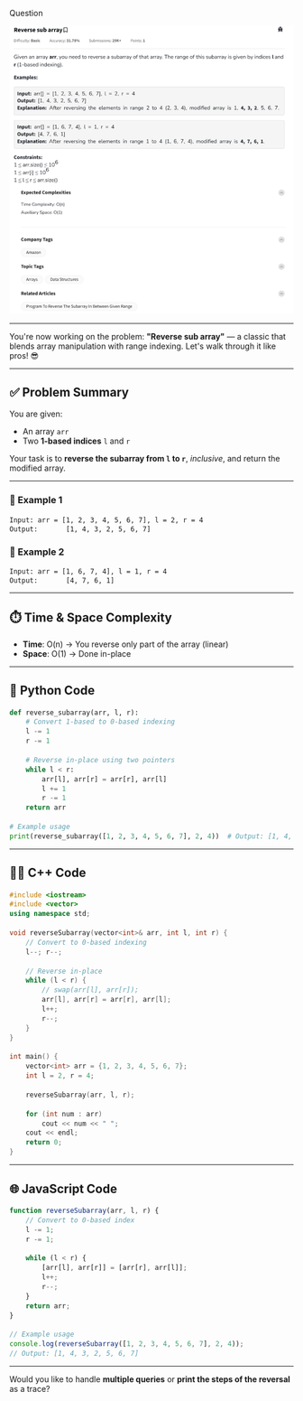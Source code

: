 Question

![Question](Question.png)

---
You're now working on the problem: **"Reverse sub array"** — a classic that blends array manipulation with range indexing. Let's walk through it like pros! 😎

---

## ✅ **Problem Summary**
You are given:
- An array `arr`
- Two **1-based indices** `l` and `r`

Your task is to **reverse the subarray from `l` to `r`**, *inclusive*, and return the modified array.

---

### 🔁 Example 1
```
Input: arr = [1, 2, 3, 4, 5, 6, 7], l = 2, r = 4
Output:       [1, 4, 3, 2, 5, 6, 7]
```

### 🔁 Example 2
```
Input: arr = [1, 6, 7, 4], l = 1, r = 4
Output:       [4, 7, 6, 1]
```

---

## ⏱️ Time & Space Complexity
- **Time**: O(n) → You reverse only part of the array (linear)
- **Space**: O(1) → Done in-place

---

## 🐍 Python Code

```python
def reverse_subarray(arr, l, r):
    # Convert 1-based to 0-based indexing
    l -= 1
    r -= 1

    # Reverse in-place using two pointers
    while l < r:
        arr[l], arr[r] = arr[r], arr[l]
        l += 1
        r -= 1
    return arr

# Example usage
print(reverse_subarray([1, 2, 3, 4, 5, 6, 7], 2, 4))  # Output: [1, 4, 3, 2, 5, 6, 7]
```

---

## 🧑‍💻 C++ Code

```cpp
#include <iostream>
#include <vector>
using namespace std;

void reverseSubarray(vector<int>& arr, int l, int r) {
    // Convert to 0-based indexing
    l--; r--;

    // Reverse in-place
    while (l < r) {
        // swap(arr[l], arr[r]);
        arr[l], arr[r] = arr[r], arr[l];
        l++;
        r--;
    }
}

int main() {
    vector<int> arr = {1, 2, 3, 4, 5, 6, 7};
    int l = 2, r = 4;

    reverseSubarray(arr, l, r);

    for (int num : arr)
        cout << num << " ";
    cout << endl;
    return 0;
}
```

---

## 🌐 JavaScript Code

```javascript
function reverseSubarray(arr, l, r) {
    // Convert to 0-based index
    l -= 1;
    r -= 1;

    while (l < r) {
        [arr[l], arr[r]] = [arr[r], arr[l]];
        l++;
        r--;
    }
    return arr;
}

// Example usage
console.log(reverseSubarray([1, 2, 3, 4, 5, 6, 7], 2, 4));
// Output: [1, 4, 3, 2, 5, 6, 7]
```

---

Would you like to handle **multiple queries** or **print the steps of the reversal** as a trace?